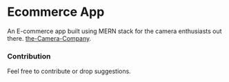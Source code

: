 # Ecommerce App

An E-commerce app built using MERN stack for the camera enthusiasts out there. [the-Camera-Company](https://the-cc.netlify.app/).

### Contribution

Feel free to contribute or drop suggestions.

